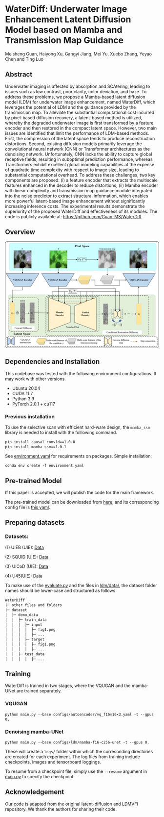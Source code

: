 # WaterDiff: Underwater Image Enhancement Latent Diffusion Model based on Mamba and Transmission Map Guidance

Meisheng Guan, Haiyong Xu, Gangyi Jiang, Mei Yu, Xuebo Zhang, Yeyao Chen and Ting Luo

## Abstract

Underwater imaging is affected by absorption and SCAtering, leading to issues such as low contrast, poor clarity, color deviation, and haze. To address these problems, we propose a Mamba-based latent diffusion model (LDM) for underwater image enhancement, named WaterDiff, which leverages the potential of LDM and the guidance provided by the transmission map. To alleviate the substantial computational cost incurred by pixel-based diffusion recovery, a latent-based method is utilized, whereby the degraded underwater image is first transformed by a feature encoder and then restored in the compact latent space. However, two main issues are identified that limit the performance of LDM-based methods. First, the compression of the latent space tends to produce reconstruction distortions. Second, existing diffusion models primarily leverage the convolutional neural network (CNN) or Transformer architectures as the denoising network. Unfortunately, CNN lacks the ability to capture global receptive fields, resulting in suboptimal prediction performance, whereas Transformers exhibit excellent global modeling capabilities at the expense of quadratic time complexity with respect to image size, leading to substantial computational overhead. To address these challenges, two key components are proposed: (i) a feature encoder that extracts the multiscale features enhanced in the decoder to reduce distortions; (ii) Mamba encoder with linear complexity and transmission map guidance module integrated into the noise predictor to extract structural information, which enables more powerful latent-based image enhancement without significantly increasing inference costs. The experimental results demonstrate the superiority of the proposed WaterDiff and effectiveness of its modules. The code is publicly available at: https://github.com/Guan-MS/WaterDiff

## Overview

![Demo](assets/model2.png)



## Dependencies and Installation

This codebase was tested with the following environment configurations. It may work with other versions.

- Ubuntu 20.04
- CUDA 11.7
- Python 3.9
- PyTorch 2.0.1 + cu117

### Previous installation

To use the selective scan with efficient hard-ware design, the `mamba_ssm` library is needed to install with the folllowing command.

```
pip install causal_conv1d==1.0.0
pip install mamba_ssm==1.0.1
```

See [environment.yaml](./environment.yaml) for requirements on packages. Simple installation:

```
conda env create -f environment.yaml
```

## Pre-trained Model

If this paper is accepted, we will publish the code for the main framework.

The pre-trained model can be downloaded from [here](https://drive.google.com/drive/folders/1p0J1IJc99bs9iaIktrum0mmv3omfjSuw), and its corresponding config file is [this yaml](./configs/mamba_ldm/mamba-f16-c256-unet.yaml).

## Preparing datasets

### Datasets:

(1) UIEB (UIE): [Data](https://li-chongyi.github.io/proj_benchmark.html)

(2) SQUID (UIE): [Data](https://csms.haifa.ac.il/profiles/tTreibitz/datasets/ambient_forwardlooking/index.html)

(3) UICoD (UIE): [Data](https://github.com/TrentQiQ/UVE-38K)

(4) U45(UIE): [Data](https://github.com/IPNUISTlegal/underwater-test-dataset-U45-/tree/master/upload/U45)


To make use of the [evaluate.py](evaluate.py) and the files in [ldm/data/](./ldm/data/), the dataset folder names should be lower-case and structured as follows.

```
WaterDiff
├─ other files and folders
├─ dataset
│  ├─ demo_data
│  │  ├─ train_data
│  │  │  ├─ input
│  │  │  │  ├─ fig1.png
│  │  │  │  ├─ ...
│  │  │  ├─ target
│  │  │  │  ├─ fig1.png
│  │  │  │  ├─ ...
│  │  ├─ test_data
│  │  │  │  ├─ ...
```

## Training

WaterDiff is trained in two stages, where the VQUGAN and the mamba-UNet are trained separately.

### VQUGAN

```
python main.py --base configs/autoencoder/vq_f16×16×3.yaml -t --gpus 0,
```

### Denoising mamba-UNet

```
python main.py --base configs/ldm/mamba-f16-c256-unet -t --gpus 0,
```

These will create a `logs/` folder within which the corresonding directories are created for each experiment. The log files from training include checkpoints, images and tensorboard loggings.

To resume from a checkpoint file, simply use the `--resume` argument in [main.py](main.py) to specify the checkpoint.

## Acknowledgement

Our code is adapted from the original [latent-diffusion](https://github.com/danier97/LDMVFI) and [LDMVFI](https://github.com/danier97/LDMVFI?tab=readme-ov-file) repository. We thank the authors for sharing their code.
